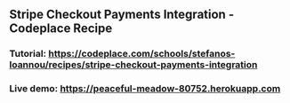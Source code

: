 ## Stripe Checkout Payments Integration - Codeplace Recipe

### Tutorial: https://codeplace.com/schools/stefanos-loannou/recipes/stripe-checkout-payments-integration
### Live demo: https://peaceful-meadow-80752.herokuapp.com
